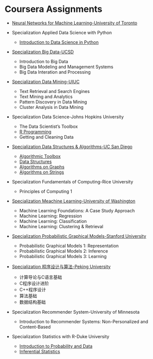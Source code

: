 # Coursera Assignments

* [Neural Networks for Machine Learning-University of Toronto](https://github.com/shenweichen/Coursera/tree/master/Neural_Networks_for_Machine_Learning_University_of_Toronto)

* Specialization Applied Data Science with Python
  * [Introduction to Data Science in Python](https://github.com/shenweichen/Coursera/tree/master/Specialization_Applied_Data_Science_with_Python_University_of_Michigan/Course_1_Introduction_to_Data_Science_in_Python)

* [Specialization Big Data-UCSD](https://github.com/shenweichen/Coursera/tree/master/Specialization_Big_Data_UC_San_Diego)
  * Introduction to Big Data
  * Big Data Modeling and Management Systems
  * Big Data Interation and Processing

* [Specialization Data Mining-UIUC](https://github.com/shenweichen/Coursera/tree/master/Specialization_Data_Mining_UIUC)
  * Text Retrieval and Search Engines
  * Text Mining and Analytics
  * Pattern Discovery in Data Mining
  * Cluster Analysis in Data Mining

* Specialization Data Science-Johns Hopkins University
  * The Data Scientist’s Toolbox
  * [R Programming](https://github.com/shenweichen/Coursera/tree/master/Specialization_Data_Science_Johns_Hopkins_University/Course2_R_Programming)
  * Getting and Cleaning Data

* [Specialization Data Structures & Algorithms-UC San Diego](https://github.com/shenweichen/Coursera/tree/master/Specialization_Data_Structures_Algorithms_UC_San_Diego)
  * [Algorithmic Toolbox](https://github.com/shenweichen/Coursera/tree/master/Specialization_Data_Structures_Algorithms_UC_San_Diego/Course1_Algorithmic_Toolbox)
  * [Data Structures](https://github.com/shenweichen/Coursera/tree/master/Specialization_Data_Structures_Algorithms_UC_San_Diego/Course2_Data_Structures)
  * [Algorithms on Graphs](https://github.com/shenweichen/Coursera/tree/master/Specialization_Data_Structures_Algorithms_UC_San_Diego/Course3_Algorithms_on_Graphs)
  * [Algorithms on Strings](https://github.com/shenweichen/Coursera/tree/master/Specialization_Data_Structures_Algorithms_UC_San_Diego/Course4_Algorithms_on_Strings)

* Specialization Fundamentals of Computing-Rice University
  * Principles of Computing 1

* [Specialization Meachine Learning-University of Washington](https://github.com/shenweichen/Coursera/tree/master/Specialization_Machine_Learning_University_of_Washington)
  * Machine Learning Foundations: A Case Study Approach
  * Machine Learning: Regression
  * Machine Learning: Classification
  * Machine Learning: Clustering & Retrieval

* [Specialization Probabilistic Graphical Models-Stanford University](https://github.com/shenweichen/Coursera/tree/master/Specialization_Probabilistic_Graphical_Models_Stanford_University)
  * Probabilistic Graphical Models 1: Representation
  * Probabilistic Graphical Models 2: Inference
  * Probabilistic Graphical Models 3: Learning

* [Specialization 程序设计与算法-Peking University](https://github.com/shenweichen/Coursera/tree/master/Specialization_Program_Design_Algorithm_Peking_University)
  * 计算导论与C语言基础
  * C程序设计进阶
  * C++程序设计
  * 算法基础
  * 数据结构基础

* Specialization Recommender System-University of Minnesota
  * Introduction to Recommender Systems: Non-Personalized and Content-Based

* Specialization Statistics with R-Duke University
  * [Introduction to Probability and Data](https://github.com/shenweichen/Coursera/tree/master/Specialization_Statistics_with_R_Duke_University/Course1_Introduction_to_Probability_and_Data)
  * [Inferential Statistics](https://github.com/shenweichen/Coursera/tree/master/Specialization_Statistics_with_R_Duke_University/Course2_Inferential_Statistics)










